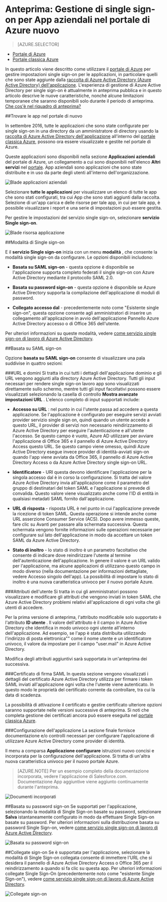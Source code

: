 <properties
    pageTitle="Single sign-on gestione App aziendali nell'anteprima di Azure Active Directory | Microsoft Azure"
    description="Informazioni su come gestire l'accesso singolo per App aziendali con Azure Active Directory"
    services="active-directory"
    documentationCenter=""
    authors="asmalser"
    manager="femila"
    editor=""/>

<tags
    ms.service="active-directory"
    ms.devlang="na"
    ms.topic="article"
    ms.tgt_pltfrm="na"
    ms.workload="identity"
    ms.date="09/30/2016"
    ms.author="asmalser"/>

# <a name="preview-managing-single-sign-on-for-enterprise-apps-in-the-new-azure-portal"></a>Anteprima: Gestione di single sign-on per App aziendali nel portale di Azure nuovo

> [AZURE.SELECTOR]
- [Portale di Azure](active-directory-enterprise-apps-manage-sso.md)
- [Portale classica Azure](active-directory-sso-integrate-saas-apps.md)

In questo articolo viene descritto come utilizzare il [portale di Azure](https://portal.azure.com) per gestire impostazioni single sign-on per le applicazioni, in particolare quelli che sono state aggiunte dalla [raccolta di Azure Active Directory (Azure Active Directory) dell'applicazione](active-directory-appssoaccess-whatis.md#get-started-with-the-azure-ad-application-gallery). L'esperienza di gestione di Azure Active Directory per single sign-on è attualmente in anteprima pubblica e in questo articolo descrive le nuove caratteristiche, nonché alcune limitazioni temporanee che saranno disponibili solo durante il periodo di anteprima. [Che cos'è nel riquadro di anteprima?](active-directory-preview-explainer.md)

##<a name="finding-your-apps-in-the-new-portal"></a>Trovare le app nel portale di nuovo

In settembre 2016, tutte le applicazioni che sono state configurate per single sign-on in una directory da un amministratore di directory usando la [raccolta di Azure Active Directory dell'applicazione](active-directory-appssoaccess-whatis.md#get-started-with-the-azure-ad-application-gallery) all'interno del [portale classica Azure](https://manage.windowsazure.com), possono ora essere visualizzate e gestite nel portale di Azure.

Queste applicazioni sono disponibili nella sezione **Applicazioni aziendali** del portale di Azure, un collegamento a cui sono disponibili nell'elenco **Altri servizi** nel [portale](https://portal.azure.com). App aziendali sono applicazioni che sono state distribuite e in uso da parte degli utenti all'interno dell'organizzazione.

![Blade applicazioni aziendali][1]

Selezionare **tutte le applicazioni** per visualizzare un elenco di tutte le app che sono stati configurati, tra cui App che sono stati aggiunti dalla raccolta. Selezione di un'app carica e delle risorse per tale app, in cui per tale app, è possibile visualizzare i report e una serie di impostazioni può essere gestita.

Per gestire le impostazioni del servizio single sign-on, selezionare **servizio Single sign-on**.

![Blade risorsa applicazione][2]


##<a name="single-sign-on-modes"></a>Modalità di Single sign-on

E il **servizio Single sign-on** inizia con un menu **modalità** , che consente la modalità single sign-on da configurare. Le opzioni disponibili includono:

* **Basata su SAML sign-on** - questa opzione è disponibile se l'applicazione supporta completo federati il single sign-on con Azure Active Directory mediante il protocollo SAML 2.0.

* **Basata su password sign-on** - questa opzione è disponibile se Azure Active Directory supporta la compilazione dell'applicazione di moduli di password.

* **Collegato accesso dal** - precedentemente noto come "Esistente single sign-on", questa opzione consente agli amministratori di inserire un collegamento all'applicazione in avvio dell'applicazione Pannello Azure Active Directory accesso o di Office 365 dell'utente.

Per ulteriori informazioni su queste modalità, vedere [come servizio single sign-on di lavoro di Azure Active Directory](active-directory-appssoaccess-whatis.md#how-does-single-sign-on-with-azure-active-directory-work).


##<a name="saml-based-sign-on"></a>Basata su SAML sign-on

Opzione **basata su SAML sign-on** consente di visualizzare una pala suddivise in quattro sezioni:

###<a name="domains-and-urls"></a>URL e domini
Si tratta in cui tutti i dettagli dell'applicazione dominio e gli URL vengono aggiunti alla directory Azure Active Directory. Tutti gli input necessari per rendere single sign-on lavoro app sono visualizzati direttamente sullo schermo, mentre tutti gli input facoltativi possono essere visualizzati selezionando la casella di controllo **Mostra avanzate impostazioni URL** . L'elenco completo di input supportati include:

* **Accesso su URL** : nel punto in cui l'utente passa ad accedere a questa applicazione. Se l'applicazione è configurato per eseguire servizi avviati provider servizio single sign on, quindi quando un utente accede a questo URL, il provider di servizi non necessario reindirizzamento di Azure Active Directory per eseguire l'autenticazione e all'utente l'accesso. Se questo campo è vuoto, Azure AD utilizzare per avviare l'applicazione di Office 365 e il pannello di Azure Active Directory Access questo URL. Se questo campo viene omesso, quindi Azure Active Directory esegue invece provider di identità-avviati sign-on quando l'app viene avviata da Office 365, il pannello di Azure Active Directory Access o da Azure Active Directory single sign-on URL.

* **Identificatore** - URI questa devono identificare l'applicazione per la singola accesso dal è in corso la configurazione. Si tratta del valore Azure Active Directory invia all'applicazione come il parametro del gruppo di destinatari del token SAML e l'applicazione si prevede di convalida. Questo valore viene visualizzato anche come l'ID di entità in qualsiasi metadati SAML fornito dall'applicazione.

* **URL di risposta** - risposta URL è nel punto in cui l'applicazione prevede la ricezione di token SAML. Questa operazione si intende anche come URL asserzione Consumer Service (ACS). Dopo avere immesso queste, fare clic su Avanti per passare alla schermata successiva. Questa schermata vengono fornite informazioni sulle operazioni necessarie per configurare sul lato dell'applicazione in modo da accettare un token SAML da Azure Active Directory.

* **Stato di inoltro** - lo stato di inoltro è un parametro facoltativo che consente di indicare dove reindirizzare l'utente al termine dell'autenticazione dell'applicazione. In genere il valore è un URL valido per l'applicazione, ma alcune applicazioni di utilizzano questo campo in modo diverso (nella documentazione per informazioni dettagliate, vedere Accesso singolo dell'app). La possibilità di impostare lo stato di inoltro è una nuova caratteristica univoco per il nuovo portale Azure.

###<a name="user-attributes"></a>Attributi dell'utente
Si tratta in cui gli amministratori possono visualizzare e modificare gli attributi che vengono inviati in token SAML che Azure Active Directory problemi relativi all'applicazione di ogni volta che gli utenti di accedere.

Per la prima versione di anteprima, l'attributo modificabile solo supportato è l'attributo **ID utente** . Il valore dell'attributo è il campo in Azure Active Directory che identifica in modo univoco ogni utente all'interno dell'applicazione. Ad esempio, se l'app è stata distribuita utilizzando l'indirizzo di posta elettronica"" come il nome utente e un identificatore univoco, il valore da impostare per il campo "user.mail" in Azure Active Directory.

Modifica degli attributi aggiuntivi sarà supportata in un'anteprima dei successiva.

###<a name="saml-signing-certificate"></a>Certificato di firma SAML
In questa sezione vengono visualizzati i dettagli del certificato Azure Active Directory utilizza per firmare i token SAML inviati all'applicazione ogni volta che l'utente viene autenticato. In questo modo le proprietà del certificato corrente da controllare, tra cui la data di scadenza.

La possibilità di attivazione il certificato e gestire certificato ulteriore opzioni saranno supportate nelle versioni successive di anteprima. Si noti che completa gestione dei certificati ancora può essere eseguita nel [portale classica Azure](active-directory-sso-certs.md).

###<a name="application-configuration"></a>Configurazione dell'applicazione
La sezione finale fornisce documentazione e/o controlli necessari per configurare l'applicazione di utilizzare Azure Active Directory come provider di identità.

Il menu a comparsa **Applicazione configurare** istruzioni nuovo concisi e incorporata per la configurazione dell'applicazione. Si tratta di un'altra nuova caratteristica univoco per il nuovo portale Azure.

> [AZURE.NOTE] Per un esempio completo della documentazione incorporata, vedere l'applicazione di Salesforce.com. Documentazione App aggiuntive viene aggiunto continuamente durante l'anteprima.

![Documenti incorporati][3]

##<a name="password-based-sign-on"></a>Basata su password sign-on
Se supportati per l'applicazione, selezionando la modalità di Single Sign-on basate su password, selezionare **Salva** istantaneamente configurato in modo da effettuare Single Sign-on basate su password. Per ulteriori informazioni sulla distribuzione basata su password Single Sign-on, vedere [come servizio single sign-on di lavoro di Azure Active Directory](active-directory-appssoaccess-whatis.md#how-does-single-sign-on-with-azure-active-directory-work).

![Basata su password sign-on][4]


##<a name="linked-sign-on"></a>Collegate sign-on
Se è supportata per l'applicazione, selezionare la modalità di Single Sign-on collegata consente di immettere l'URL che si desidera il pannello di Azure Active Directory Access o Office 365 per il reindirizzamento a quando si fa clic su questa app. Per ulteriori informazioni collegate Single Sign-On (precedentemente noto come "esistente Single Sign-on"), vedere [come servizio single sign-on di lavoro di Azure Active Directory](active-directory-appssoaccess-whatis.md#how-does-single-sign-on-with-azure-active-directory-work).

![Collegate sign-on][5]

[1]: ./media/active-directory-enterprise-apps-manage-sso/enterprise-apps-blade.PNG
[2]: ./media/active-directory-enterprise-apps-manage-sso/enterprise-apps-sso-blade.PNG
[3]: ./media/active-directory-enterprise-apps-manage-sso/enterprise-apps-blade-embedded-docs.PNG
[4]: ./media/active-directory-enterprise-apps-manage-sso/enterprise-apps-blade-password-sso.PNG
[5]: ./media/active-directory-enterprise-apps-manage-sso/enterprise-apps-blade-linked-sso.PNG
